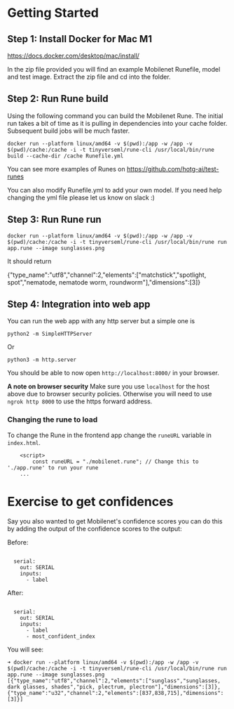 # Getting Started


## ​​Step 1: Install Docker for Mac M1 

https://docs.docker.com/desktop/mac/install/

In the zip file provided you will find an example Mobilenet Runefile, model and test image. Extract the zip file and cd into the folder. 

## Step 2: Run Rune build 

Using the following command you can build the Mobilenet Rune. The initial run takes a bit of time as it is pulling in dependencies into your cache folder. Subsequent build jobs will be much faster. 

`docker run --platform linux/amd64 -v $(pwd):/app -w /app -v $(pwd)/cache:/cache -i -t tinyverseml/rune-cli /usr/local/bin/rune build --cache-dir /cache Runefile.yml`

You can see more examples of Runes on https://github.com/hotg-ai/test-runes

You can also modify Runefile.yml to add your own model. If you need help changing the yml file please let us know on slack :) 

## Step 3: Run Rune run

`docker run --platform linux/amd64 -v $(pwd):/app -w /app -v $(pwd)/cache:/cache -i -t tinyverseml/rune-cli /usr/local/bin/rune run app.rune --image sunglasses.png`

It should return 

{"type_name":"utf8","channel":2,"elements":["matchstick","spotlight, spot","nematode, nematode worm, roundworm"],"dimensions":[3]}


## Step 4: Integration into web app

You can run the web app with any http server but a simple one is 

`python2 -m SimpleHTTPServer`

Or

`python3 -m http.server` 

You should be able to now open `http://localhost:8000/` in your browser.

**A note on browser security**
Make sure you use `localhost` for the host above due to browser security policies. Otherwise you will need to use `ngrok http 8000` to use the https forward address.

### Changing the rune to load

To change the Rune in the frontend app change the `runeURL` variable in `index.html`.

```
    <script>
        const runeURL = "./mobilenet.rune"; // Change this to './app.rune' to run your rune
    ...
```


# Exercise to get confidences 

Say you also wanted to get Mobilenet's confidence scores you can do this by adding the output of the confidence scores to the output: 

Before: 

```

  serial:
    out: SERIAL
    inputs:
      - label
```

After: 
```

  serial:
    out: SERIAL
    inputs:
      - label
      - most_confident_index
```


You will see:

```
➜ docker run --platform linux/amd64 -v $(pwd):/app -w /app -v $(pwd)/cache:/cache -i -t tinyverseml/rune-cli /usr/local/bin/rune run app.rune --image sunglasses.png
[{"type_name":"utf8","channel":2,"elements":["sunglass","sunglasses, dark glasses, shades","pick, plectrum, plectron"],"dimensions":[3]},{"type_name":"u32","channel":2,"elements":[837,838,715],"dimensions":[3]}]
```